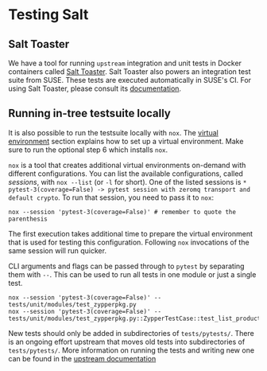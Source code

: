 # Testing Salt

## Salt Toaster

We have a tool for running `upstream` integration and unit tests in Docker containers called [Salt Toaster](https://opensuse.github.io/salt-toaster/). Salt Toaster also powers an integration test suite from SUSE. These tests are executed automatically in SUSE's CI. For using Salt Toaster, please consult its [documentation](https://opensuse.github.io/salt-toaster/).

## Running in-tree testsuite locally

It is also possible to run the testsuite locally with `nox`. The [virtual environment](#setting-up-a-virtual-python-environment) section explains how to set up a virtual environment. Make sure to run the optional step 6 which installs `nox`.

`nox` is a tool that creates additional virtual environments on-demand with different configurations. You can list the available configurations, called *sessions*, with `nox --list` (or `-l` for short). One of the listed sessions is `* pytest-3(coverage=False) -> pytest session with zeromq transport and default crypto`. To run that session, you need to pass it to `nox`:

```
nox --session 'pytest-3(coverage=False)' # remember to quote the parenthesis 
```

The first execution takes additional time to prepare the virtual environment that is used for testing this configuration. Following `nox` invocations of the same session will run quicker.

CLI arguments and flags can be passed through to `pytest` by separating them with `--`. This can be used to run all tests in one module or just a single test.
```
nox --session 'pytest-3(coverage=False)' -- tests/unit/modules/test_zypperpkg.py
nox --session 'pytest-3(coverage=False)' -- tests/unit/modules/test_zypperpkg.py::ZypperTestCase::test_list_products
```

New tests should only be added in subdirectories of `tests/pytests/`. There is an ongoing effort upstream that moves old tests into subdirectories of `tests/pytests/`. More information on running the tests and writing new one can be found in the [upstream documentation](https://docs.saltproject.io/en/latest/topics/tutorials/writing_tests.html)
